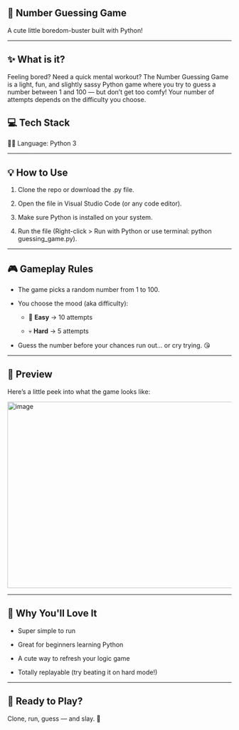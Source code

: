 ## 🎲 Number Guessing Game 

A cute little boredom-buster built with Python!

---

## ✨ What is it?

Feeling bored? Need a quick mental workout?
The Number Guessing Game is a light, fun, and slightly sassy Python game where you try to guess a number between 1 and 100 — but don’t get too comfy! Your number of attempts depends on the difficulty you choose. 


## 💻 Tech Stack

👩‍💻 Language: Python 3

---


## 💡 How to Use


1. Clone the repo or download the .py file.

2. Open the file in Visual Studio Code (or any code editor).

3. Make sure Python is installed on your system.

4. Run the file (Right-click > Run with Python or use terminal: python guessing_game.py).

---

## 🎮 Gameplay Rules


- The game picks a random number from 1 to 100.

- You choose the mood (aka difficulty):

  - 🩷 **Easy** → 10 attempts

  - 💀 **Hard** → 5 attempts

- Guess the number before your chances run out... or cry trying. 😘

---

## 👀 Preview


Here’s a little peek into what the game looks like:

<img width="1809" height="418" alt="image" src="https://github.com/user-attachments/assets/ff93de3f-b71a-49ef-ad22-93286984529e" />


---


## 🎀 Why You'll Love It


- Super simple to run

- Great for beginners learning Python

- A cute way to refresh your logic game

- Totally replayable (try beating it on hard mode!)

---


## 🚀 Ready to Play?


Clone, run, guess — and slay. 💅


